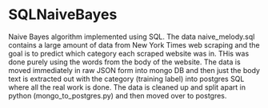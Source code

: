 SQLNaiveBayes
=============

Naive Bayes algorithm implemented using SQL. The data naive_melody.sql contains a large amount of data from New York Times web scraping and the goal is to predict which category each scraped website was in. THis was done purely using the words from the body of the website. The data is moved immediately in raw JSON form into mongo DB and then just the body text is extracted out with the category (training label) into postgres SQL where all the real work is done. The data is cleaned up and split apart in python (mongo_to_postgres.py) and then moved over to postgres.
